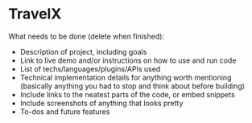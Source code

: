 # TravelX
What needs to be done (delete when finished):
- Description of project, including goals
- Link to live demo and/or instructions on how to use and run code
- List of techs/languages/plugins/APIs used
- Technical implementation details for anything worth mentioning (basically anything you had to stop and think about before building)
- Include links to the neatest parts of the code, or embed snippets
- Include screenshots of anything that looks pretty
- To-dos and future features
